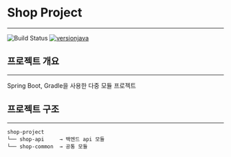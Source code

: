  # Shop Project
***
![Build Status](https://img.shields.io/github/last-commit/kianpas/shop-project)
[![versionjava](https://img.shields.io/badge/jdk-8-brightgreen.svg?logo=java)](https://github.com/spring-projects/spring-boot)

## 프로젝트 개요
***
Spring Boot, Gradle을 사용한 다중 모듈 프로젝트

## 프로젝트 구조
***
```
shop-project
└── shop-api     → 백엔드 api 모듈
└── shop-common  → 공통 모듈
```